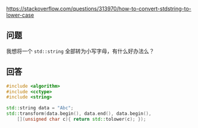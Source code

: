 <https://stackoverflow.com/questions/313970/how-to-convert-stdstring-to-lower-case>

## 问题

我想将一个 `std::string` 全部转为小写字母，有什么好办法么？

## 回答

```c++
#include <algorithm>
#include <cctype>
#include <string>

std::string data = "Abc";
std::transform(data.begin(), data.end(), data.begin(),
    [](unsigned char c){ return std::tolower(c); });
```
